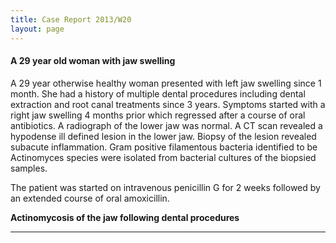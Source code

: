 ```yaml
---
title: Case Report 2013/W20
layout: page
---
```


#### A 29 year old woman with jaw swelling

A 29 year otherwise healthy woman presented with left jaw swelling since 1 month. She had a history of multiple dental procedures including dental extraction and root canal treatments since 3 years. Symptoms started with a right jaw swelling 4 months prior which regressed after a course of oral antibiotics. A radiograph of the lower jaw was normal. A CT scan revealed a hypodense ill defined lesion in the lower jaw. Biopsy of the lesion revealed subacute inflammation. Gram positive filamentous bacteria identified to be Actinomyces species were isolated from bacterial cultures of the biopsied samples.

The patient was started on intravenous penicillin G for 2 weeks followed by an extended course of oral amoxicillin. 

**Actinomycosis of the jaw following dental procedures**

----------------------
